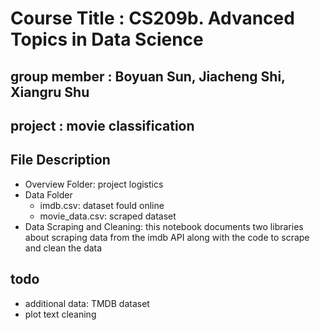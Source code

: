 # Course Title : CS209b. Advanced Topics in Data Science
## group member : Boyuan Sun, Jiacheng Shi, Xiangru Shu
## project : movie classification

## File Description
- Overview Folder: project logistics
- Data Folder
  - imdb.csv: dataset fould online
  - movie_data.csv: scraped dataset
- Data Scraping and Cleaning: this notebook documents two libraries about scraping data from the imdb API along with the code to scrape and clean the data

## todo
- additional data: TMDB dataset
- plot text cleaning
